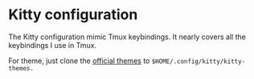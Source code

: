 # Kitty configuration

The Kitty configuration mimic Tmux keybindings. It nearly covers all the keybindings I use in Tmux.

For theme, just clone the [official themes](https://github.com/kovidgoyal/kitty-themes) to `$HOME/.config/kitty/kitty-themes.`
